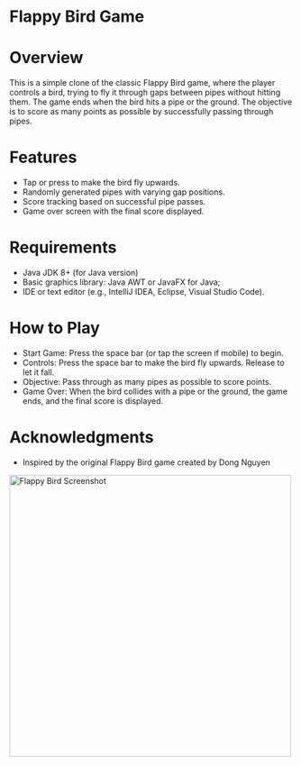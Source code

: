# Flappy Bird Game
# Overview
This is a simple clone of the classic Flappy Bird game, where the player controls a bird, trying to fly it through gaps between pipes without hitting them. The game ends when the bird hits a pipe or the ground. The objective is to score as many points as possible by successfully passing through pipes.
# Features
* Tap or press to make the bird fly upwards.
* Randomly generated pipes with varying gap positions.
* Score tracking based on successful pipe passes.
* Game over screen with the final score displayed.
# Requirements
* Java JDK 8+ (for Java version)
* Basic graphics library: Java AWT or JavaFX for Java;
* IDE or text editor (e.g., IntelliJ IDEA, Eclipse, Visual Studio Code).
# How to Play
* Start Game: Press the space bar (or tap the screen if mobile) to begin.
* Controls: Press the space bar to make the bird fly upwards. Release to let it fall.
* Objective: Pass through as many pipes as possible to score points.
* Game Over: When the bird collides with a pipe or the ground, the game ends, and the final score is displayed.
# Acknowledgments
* Inspired by the original Flappy Bird game created by Dong Nguyen

<img src="images/flappy-bird-screenshot.png" alt="Flappy Bird Screenshot" width="500"/>
